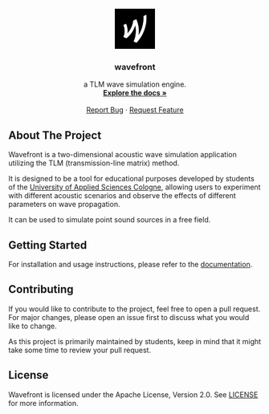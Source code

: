 <!--
[![Contributors][contributors-shield]][contributors-url]
[![Forks][forks-shield]][forks-url]
[![Stargazers][stars-shield]][stars-url]
[![Issues][issues-shield]][issues-url]
[![MIT License][license-shield]][license-url]
-->

<!-- PROJECT LOGO -->
<br />
<div align="center">
  <a href="https://github.com/AudioGroupCologne/wavefront">
    <img src="assets/icon.png" alt="Logo" width="80" height="80">
  </a>

<h3 align="center">wavefront</h3>

  <p align="center">
    a TLM wave simulation engine.
    <br />
    <a href="https://audiogroupcologne.github.io/wavefront-manual/" target="_blank"><strong>Explore the docs »</strong></a>
    <br />
    <br />
    <a href="https://github.com/AudioGroupCologne/wavefront/issues">Report Bug</a>
    ·
    <a href="https://github.com/AudioGroupCologne/wavefront/issues">Request Feature</a>
  </p>
</div>

<!-- ABOUT THE PROJECT -->

## About The Project

<!-- [![Product Name Screen Shot][product-screenshot]](https://example.com) -->

Wavefront is a two-dimensional acoustic wave simulation application utilizing the TLM (transmission-line matrix) method.

It is designed to be a tool for educational purposes developed by students of the [University of Applied Sciences Cologne](https://www.th-koeln.de/), allowing users to experiment with different acoustic scenarios and observe the effects of different parameters on wave propagation.

It can be used to simulate point sound sources in a free field.

<!-- ### Built With -->

<!--
* [![Rust][Rust]][Rust-url]
-->

<!-- GETTING STARTED -->

## Getting Started

For installation and usage instructions, please refer to the [documentation](https://audiogroupcologne.github.io/wavefront-manual/installation.html).

<!-- USAGE EXAMPLES -->

<!-- ## Usage -->

<!--
Use this space to show useful examples of how a project can be used. Additional screenshots, code examples, and demos work well in this space. You may also link to more resources.

_For more examples, please refer to the [Documentation]()_
-->

<!-- ROADMAP -->

<!-- ## Roadmap -->

<!--
- [ ] Feature 1
- [ ] Feature 2
- [ ] Feature 3
    - [ ] Nested Feature

See the [open issues](https://github.com/AudioGroupCologne/wavefront/issues) for a full list of proposed features (and known issues).

-->

<!-- CONTRIBUTING -->

## Contributing

If you would like to contribute to the project, feel free to open a pull request. For major changes, please open an issue first to discuss what you would like to change.

As this project is primarily maintained by students, keep in mind that it might take some time to review your pull request.

<!-- LICENSE -->

## License

Wavefront is licensed under the Apache License, Version 2.0. See [LICENSE](https://github.com/AudioGroupCologne/wavefront/tree/main?tab=Apache-2.0-1-ov-file#readme) for more information.

<!-- CONTACT -->
<!--
## Contact

Your Name - [@twitter_handle](https://twitter.com/twitter_handle) - email@email_client.com
-->

<!-- MARKDOWN LINKS & IMAGES -->

[contributors-shield]: https://img.shields.io/github/contributors/AudioGroupCologne/wavefront.svg?style=for-the-badge
[contributors-url]: https://github.com/github_username/repo_name/graphs/contributors
[forks-shield]: https://img.shields.io/github/forks/AudioGroupCologne/wavefront.svg?style=for-the-badge
[forks-url]: https://github.com/github_username/repo_name/network/members
[stars-shield]: https://img.shields.io/github/stars/AudioGroupCologne/wavefront.svg?style=for-the-badge
[stars-url]: https://github.com/github_username/repo_name/stargazers
[issues-shield]: https://img.shields.io/github/issues/AudioGroupCologne/wavefront.svg?style=for-the-badge
[issues-url]: https://github.com/github_username/repo_name/issues
[license-shield]: https://img.shields.io/github/license/AudioGroupCologne/wavefront.svg?style=for-the-badge
[license-url]: https://github.com/github_username/repo_name/blob/master/LICENSE.txt
[product-screenshot]: images/screenshot.png

